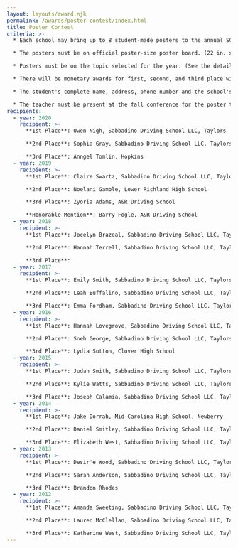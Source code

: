 ```yaml
---
layout: layouts/award.njk
permalink: /awards/poster-contest/index.html
title: Poster Contest
criteria: >-
  * Each school may bring up to 8 student-made posters to the annual SCDTSEA conference.

  * The posters must be on official poster-size poster board. (22 in. x 28 in.)

  * Posters must be on the topic selected for the year. (See the details of the upcoming conference for poster contest topic.)

  * There will be monetary awards for first, second, and third place winners. (The treasurer will send checks to the students.)

  * The student's complete name, address, phone number and the school's name must be printed legibly on the back of the poster.

  * The teacher must be present at the fall conference for the poster to be eligible to win.
recipients:
  - year: 2020
    recipient: >-
      **1st Place**: Owen Nigh, Sabbadino Driving School LLC, Taylors

      **2nd Place**: Sophia Gray, Sabbadino Driving School LLC, Taylors

      **3rd Place**: Anngel Tomlin, Hopkins
  - year: 2019
    recipient: >-
      **1st Place**: Claire Swartz, Sabbadino Driving School LLC, Taylors

      **2nd Place**: Noelani Gamble, Lower Richland High School

      **3rd Place**: Zyoria Adams, A&R Driving School

      **Honorable Mention**: Barry Fogle, A&R Driving School
  - year: 2018
    recipient: >-
      **1st Place**: Jocelyn Brazeal, Sabbadino Driving School LLC, Taylors

      **2nd Place**: Hannah Terrell, Sabbadino Driving School LLC, Taylors

      **3rd Place**:
  - year: 2017
    recipient: >-
      **1st Place**: Emily Smith, Sabbadino Driving School LLC, Taylors

      **2nd Place**: Leah Buffalino, Sabbadino Driving School LLC, Taylors

      **3rd Place**: Emma Fordham, Sabbadino Driving School LLC, Taylors
  - year: 2016
    recipient: >-
      **1st Place**: Hannah Lovegrove, Sabbadino Driving School LLC, Taylors

      **2nd Place**: Sneh George, Sabbadino Driving School LLC, Taylors

      **3rd Place**: Lydia Sutton, Clover High School
  - year: 2015
    recipient: >-
      **1st Place**: Judah Smith, Sabbadino Driving School LLC, Taylors

      **2nd Place**: Kylie Watts, Sabbadino Driving School LLC, Taylors

      **3rd Place**: Joseph Calamia, Sabbadino Driving School LLC, Taylors
  - year: 2014
    recipient: >-
      **1st Place**: Jake Dorrah, Mid-Carolina High School, Newberry

      **2nd Place**: Daniel Smitley, Sabbadino Driving School LLC, Taylors

      **3rd Place**: Elizabeth West, Sabbadino Driving School LLC, Taylors
  - year: 2013
    recipient: >-
      **1st Place**: Desir'e Wood, Sabbadino Driving School LLC, Taylors

      **2nd Place**: Sarah Anderson, Sabbadino Driving School LLC, Taylors

      **3rd Place**: Brandon Rhodes
  - year: 2012
    recipient: >-
      **1st Place**: Amanda Sweeting, Sabbadino Driving School LLC, Taylors

      **2nd Place**: Lauren McClellan, Sabbadino Driving School LLC, Taylors

      **3rd Place**: Katherine West, Sabbadino Driving School LLC, Taylors
---
```

